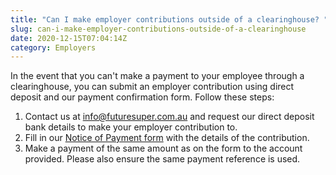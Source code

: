 ```yaml
---
title: "Can I make employer contributions outside of a clearinghouse? "
slug: can-i-make-employer-contributions-outside-of-a-clearinghouse
date: 2020-12-15T07:04:14Z
category: Employers
---
```


In the event that you can't make a payment to your employee through a clearinghouse, you can submit an employer contribution using direct deposit and our payment confirmation form. Follow these steps:

1.  Contact us at [info@futuresuper.com.au](mailto:info@futuresuper.com.au) and request our direct deposit bank details to make your employer contribution to.
2.  Fill in our [Notice of Payment form](https://www.futuresuper.com.au/employer-notice-of-payment) with the details of the contribution.
3.  Make a payment of the same amount as on the form to the account provided. Please also ensure the same payment reference is used.
